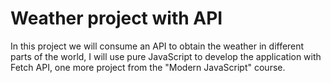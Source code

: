 # Weather project with API

In this project we will consume an API to obtain the weather in different parts of the world, I will use pure JavaScript to develop the application with Fetch API, one more project from the "Modern JavaScript" course. 